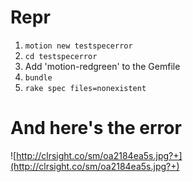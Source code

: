 # Repr

1. `motion new testspecerror`
1. `cd testspecerror`
1. Add 'motion-redgreen' to the Gemfile
1. `bundle`
1. `rake spec files=nonexistent`

# And here's the error

![http://clrsight.co/sm/oa2184ea5s.jpg?+](http://clrsight.co/sm/oa2184ea5s.jpg?+)
